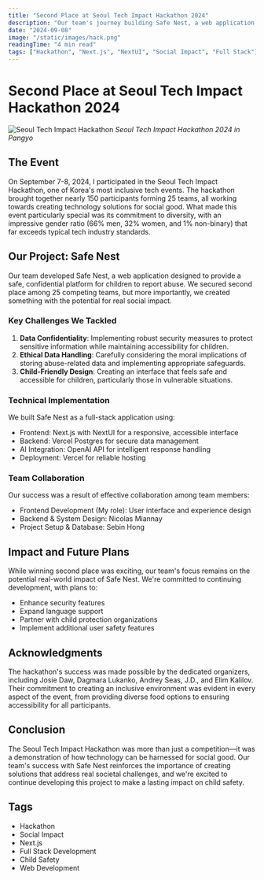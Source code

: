 ```yaml
---
title: "Second Place at Seoul Tech Impact Hackathon 2024"
description: "Our team's journey building Safe Nest, a web application for confidential child abuse reporting, which won second place among 25 teams at Seoul Tech Impact Hackathon."
date: "2024-09-08"
image: "/static/images/hack.png"
readingTime: "4 min read"
tags: ["Hackathon", "Next.js", "NextUI", "Social Impact", "Full Stack"]
---
```


# Second Place at Seoul Tech Impact Hackathon 2024

![Seoul Tech Impact Hackathon](/static/images/hack.png)
*Seoul Tech Impact Hackathon 2024 in Pangyo*

## The Event

On September 7-8, 2024, I participated in the Seoul Tech Impact Hackathon, one of Korea's most inclusive tech events. The hackathon brought together nearly 150 participants forming 25 teams, all working towards creating technology solutions for social good. What made this event particularly special was its commitment to diversity, with an impressive gender ratio (66% men, 32% women, and 1% non-binary) that far exceeds typical tech industry standards.

## Our Project: Safe Nest

Our team developed Safe Nest, a web application designed to provide a safe, confidential platform for children to report abuse. We secured second place among 25 competing teams, but more importantly, we created something with the potential for real social impact.

### Key Challenges We Tackled

1. **Data Confidentiality**: Implementing robust security measures to protect sensitive information while maintaining accessibility for children.
2. **Ethical Data Handling**: Carefully considering the moral implications of storing abuse-related data and implementing appropriate safeguards.
3. **Child-Friendly Design**: Creating an interface that feels safe and accessible for children, particularly those in vulnerable situations.

### Technical Implementation

We built Safe Nest as a full-stack application using:
- Frontend: Next.js with NextUI for a responsive, accessible interface
- Backend: Vercel Postgres for secure data management
- AI Integration: OpenAI API for intelligent response handling
- Deployment: Vercel for reliable hosting

### Team Collaboration

Our success was a result of effective collaboration among team members:
- Frontend Development (My role): User interface and experience design
- Backend & System Design: Nicolas Miannay
- Project Setup & Database: Sebin Hong

## Impact and Future Plans

While winning second place was exciting, our team's focus remains on the potential real-world impact of Safe Nest. We're committed to continuing development, with plans to:
- Enhance security features
- Expand language support
- Partner with child protection organizations
- Implement additional user safety features

## Acknowledgments

The hackathon's success was made possible by the dedicated organizers, including Josie Daw, Dagmara Lukanko, Andrey Seas, J.D., and Elim Kalilov. Their commitment to creating an inclusive environment was evident in every aspect of the event, from providing diverse food options to ensuring accessibility for all participants.

## Conclusion

The Seoul Tech Impact Hackathon was more than just a competition—it was a demonstration of how technology can be harnessed for social good. Our team's success with Safe Nest reinforces the importance of creating solutions that address real societal challenges, and we're excited to continue developing this project to make a lasting impact on child safety.

## Tags
- Hackathon
- Social Impact
- Next.js
- Full Stack Development
- Child Safety
- Web Development 